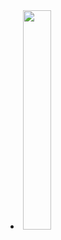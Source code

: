 <li class="b-sponsor-list__sponsor b-sponsor"><a  class="b-sponsor__link" href="https://www.manning.com/"><img class="b-sponsor__img" src="/images/2020/sponsors/manning.png" width="30%" height="30%"/></a></li>